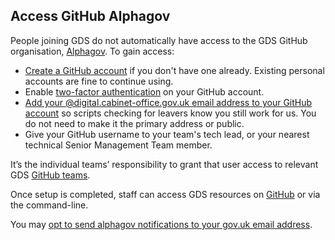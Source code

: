 ## Access GitHub Alphagov

People joining GDS do not automatically have access to the GDS GitHub organisation, [Alphagov][]. To gain access:

- [Create a GitHub account][] if you don't have one already. Existing personal accounts are fine to continue using.
- Enable [two-factor authentication][] on your GitHub account.
- [Add your @digital.cabinet-office.gov.uk email address to your GitHub account][] so scripts checking for leavers know you still work for us. You do not need to make it the primary address or public.
- Give your GitHub username to your team's tech lead, or your nearest technical Senior Management Team member.


It’s the individual teams’ responsibility to grant that user access to relevant GDS [GitHub teams][]. 

Once setup is completed, staff can access GDS resources on [GitHub][] or via the command-line.

You may [opt to send alphagov notifications to your gov.uk email address].


[GitHub]: https://github.com/
[Alphagov]: https://github.com/alphagov/
[Create a GitHub account]: https://github.com/join
[two-factor authentication]: https://help.github.com/en/github/authenticating-to-github/configuring-two-factor-authentication
[GitHub teams]: https://github.com/orgs/alphagov/teams
[Add your @digital.cabinet-office.gov.uk email address to your GitHub account]: https://github.com/settings/emails
[opt to send alphagov notifications to your gov.uk email address]: https://github.com/settings/notifications